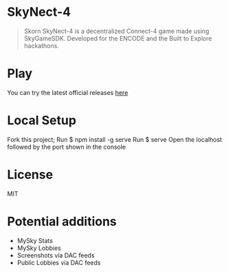 # SkyNect-4
>Skorn SkyNect-4 is a decentralized Connect-4 game made using SkyGameSDK.
>Developed for the ENCODE and the Built to Explore hackathons.

# Play
You can try the latest official releases [here](https://skorn.hns.siasky.net/)

# Local Setup
Fork this project;
Run $ npm install -g serve
Run $ serve
Open the localhost followed by the port shown in the console

# License
MIT

# Potential additions
* MySky Stats
* MySky Lobbies
* Screenshots via DAC feeds
* Public Lobbies via DAC feeds

